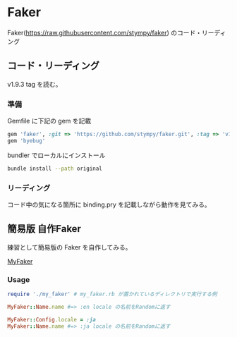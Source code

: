 # Faker

Faker(https://raw.githubusercontent.com/stympy/faker) のコード・リーディング

## コード・リーディング

v1.9.3 tag を読む。

### 準備

Gemfile に下記の gem を記載

```ruby
gem 'faker', :git => 'https://github.com/stympy/faker.git', :tag => 'v1.9.3'
gem 'byebug'
```

bundler でローカルにインストール

```bash
bundle install --path original
```

### リーディング

コード中の気になる箇所に binding.pry を記載しながら動作を見てみる。


## 簡易版 自作Faker

練習として簡易版の Faker を自作してみる。

[MyFaker](my_faker.rb)


### Usage

```ruby
require './my_faker' # my_faker.rb が置かれているディレクトリで実行する例

MyFaker::Name.name #=> :en locale の名前をRandomに返す

MyFaker::Config.locale = :ja
MyFaker::Name.name #=> :ja locale の名前をRandomに返す
```
